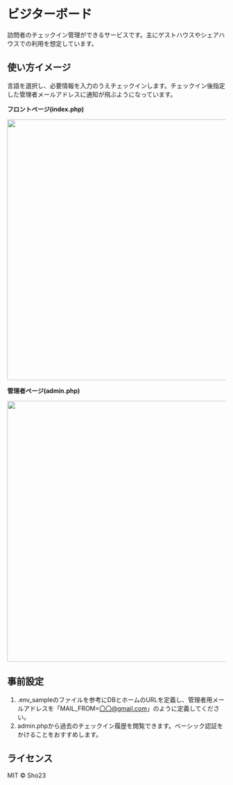 # ビジターボード

訪問者のチェックイン管理ができるサービスです。主にゲストハウスやシェアハウスでの利用を想定しています。

## 使い方イメージ
言語を選択し、必要情報を入力のうえチェックインします。チェックイン後指定した管理者メールアドレスに通知が飛ぶようになっています。

**フロントページ(index.php)**

<img src="https://user-images.githubusercontent.com/35478148/49662955-8c3f6680-fa90-11e8-9b71-2597b3999f92.png" width="600">

**管理者ページ(admin.php)**

<img src="https://user-images.githubusercontent.com/35478148/49663580-821e6780-fa92-11e8-9c58-f50b811a2b23.png" width="600">

## 事前設定
1. .env_sampleのファイルを参考にDBとホームのURLを定義し、管理者用メールアドレスを「MAIL_FROM=〇〇@gmail.com」のように定義してください。
2. admin.phpから過去のチェックイン履歴を閲覧できます。ベーシック認証をかけることをおすすめします。

## ライセンス
MIT © Sho23
